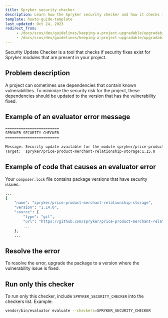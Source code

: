 ```yaml
---
title: Spryker security checker
description: Learn how the Spryker security checker and how it checks if security fixes exist for modules present within your spryker projects.
template: howto-guide-template
last_updated: Oct 24, 2023
redirect_from:
     - /docs/scos/dev/guidelines/keeping-a-project-upgradable/upgradability-guidelines/security.html
     - /docs/scos/dev/guidelines/keeping-a-project-upgradable/upgradability-guidelines/spryker-security-checker.html
---
```


Security Update Checker is a tool that checks if security fixes exist for Spryker modules that are present in your project.

## Problem description

A project can sometimes use dependencies that contain known vulnerabilities. To minimize the security risk for the project, these dependencies should be updated to the version that has the vulnerability fixed.

## Example of an evaluator error message

```bash
========================
SPRYKER SECURITY CHECKER
========================

Message: Security update available for the module spryker/price-product-merchant-relationship-storage, actual version 1.14.0
Target:  spryker/price-product-merchant-relationship-storage:1.15.0
```

## Example of code that causes an evaluator error

Your `composer.lock` file contains package versions that have security issues:

```bash
...
{
    "name": "spryker/price-product-merchant-relationship-storage",
    "version": "1.14.0",
    "source": {
        "type": "git",
        "url": "https://github.com/spryker/price-product-merchant-relationship-storage.git",
        ...
    },
    ...
````

## Resolve the error
To resolve the error, upgrade the package to a version where the vulnerability issue is fixed.

## Run only this checker
To run only this checker, include `SPRYKER_SECURITY_CHECKER` into the checkers list. Example:
```bash
vendor/bin/evaluator evaluate --checkers=SPRYKER_SECURITY_CHECKER
```
